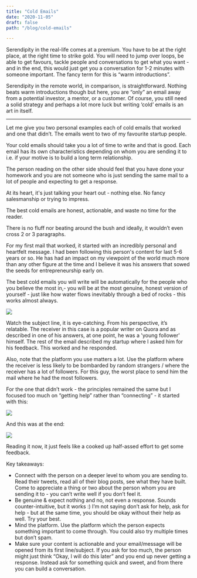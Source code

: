 ```yaml
---
title: "Cold Emails"
date: "2020-11-05"
draft: false
path: "/blog/cold-emails"

---
```


Serendipity in the real-life comes at a premium. You have to be at the right place, at the right time to strike gold. You will need to jump over loops, be able to get favours, tackle people and conversations to get what you want - and in the end, this would just get you a conversation for 1-2 minutes with someone important. 
The fancy term for this is “warm introductions”.

Serendipity in the remote world, in comparison, is straightforward. 
Nothing beats warm introductions though but here, you are “only” an email away from a potential investor, a mentor, or a customer. 
Of course, you still need a solid strategy and perhaps a lot more luck but writing ‘cold’ emails is an art in itself.

--------

Let me give you two personal examples each of cold emails that worked and one that didn’t. 
The emails went to two of my favourite startup people.

Your cold emails should take you a lot of time to write and that is good. Each email has its own characteristics depending on whom you are sending it to  i.e. if your motive is to build a long term relationship.

The person reading on the other side should feel that you have done your homework and you are not someone who is just sending the same mail to a lot of people and expecting to get a response.

At its heart, it's just talking your heart out - nothing else. No fancy salesmanship or trying to impress. 

The best cold emails are honest, actionable, and waste no time for the reader. 

There is no fluff nor beating around the bush and ideally, it wouldn’t even cross 2 or 3 paragraphs.

For my first mail that worked, it started with an incredibly personal and heartfelt message. I had been following this person's content for last 5-6 years or so. He has had an impact on my viewpoint of the world much more than any other figure at the time and I believe it was his answers that sowed the seeds for entrepreneurship early on.

The best cold emails you will write will be automatically for the people who you believe the most in,- you will be at the most genuine, honest version of yourself  - just like how water flows inevitably through a bed of rocks - this works almost always.

<img src="https://user-images.githubusercontent.com/32199592/98252728-44892880-1fa0-11eb-90f9-d9f2ef37bf65.jpg"/>

Watch the subject line, it is eye-catching. From his perspective, it’s relatable. The receiver in this case is a popular writer on Quora and as described in one of his answers, at one point, he was a 'young follower' himself. The rest of the email described my startup where I asked him for his feedback.
This worked and he responded.

Also, note that the platform you use matters a lot. Use the platform where the receiver is less likely to be bombarded by random strangers / where the receiver has a lot of followers. For this guy, the worst place to send him the mail where he had the most followers.

For the one that didn’t work - the principles remained the same but I focused too much on “getting help” rather than “connecting” - it started with this:

<img src="https://user-images.githubusercontent.com/32199592/98252734-4652ec00-1fa0-11eb-88c2-3ae94eea6e4c.jpg"/>

And this was at the end:

<img src="https://user-images.githubusercontent.com/32199592/98252740-46eb8280-1fa0-11eb-9c09-dff29cb7ac86.jpg">

Reading it now, it just feels like a cooked up half-assed effort to get some feedback.

Key takeaways:
- Connect with the person on a deeper level to whom you are sending to. Read their tweets, read all of their blog posts, see what they have built. Come to appreciate a thing or two about the person whom you are sending it to - you can’t write well if you don’t feel it.
- Be genuine & expect nothing and no, not even a response. Sounds counter-intuitive, but it works :) I’m not saying don’t ask for help, ask for help - but at the same time, you should be okay without their help as well. Try your best.
- Mind the platform. Use the platform which the person expects something important to come through. You could also try multiple times but don’t spam.
- Make sure your content is actionable and your email/message will be opened from its first line/subject. If you ask for too much, the person might just think “Okay, I will do this later” and you end up never getting a response. Instead ask for something quick and sweet, and from there you can build a conversation.




